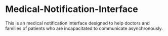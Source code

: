 # Medical-Notification-Interface
This is an medical notification interface designed to help doctors and families of patients who are incapacitated to communicate asynchronously. 

